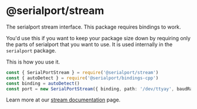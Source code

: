 # @serialport/stream

The serialport stream interface. This package requires bindings to work.

You'd use this if you want to keep your package size down by requiring only the parts of serialport that you want to use. It is used internally in the `serialport` package.

This is how you use it.

```ts
const { SerialPortStream } = require('@serialport/stream')
const { autoDetect } = require('@serialport/bindings-cpp')
const binding = autoDetect()
const port = new SerialPortStream({ binding, path: '/dev/ttyay', baudRate: 9600 })
```

Learn more at our [stream documentation](https://serialport.io/docs/api-stream) page.
